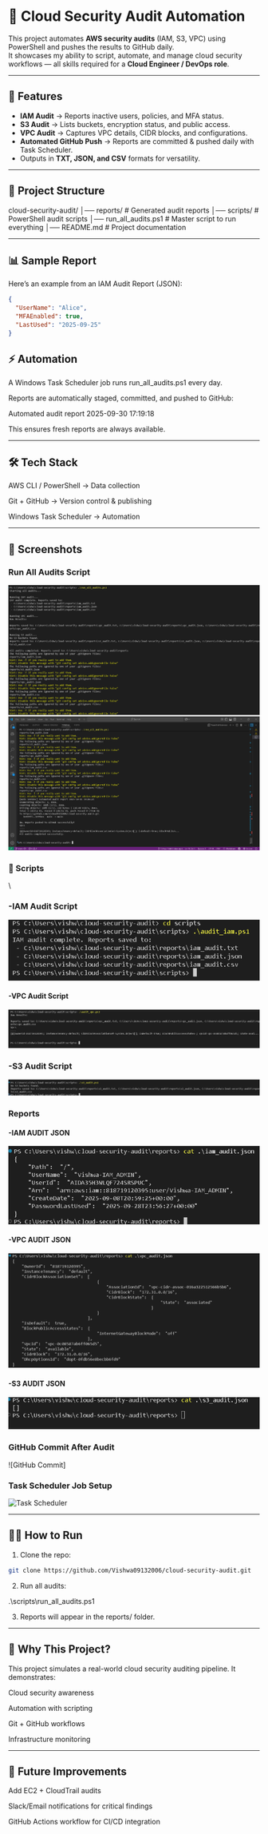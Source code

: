 # 🔐 Cloud Security Audit Automation

This project automates **AWS security audits** (IAM, S3, VPC) using PowerShell and pushes the results to GitHub daily.  
It showcases my ability to script, automate, and manage cloud security workflows — all skills required for a **Cloud Engineer / DevOps role**.

---

## 🚀 Features
- **IAM Audit** → Reports inactive users, policies, and MFA status.
- **S3 Audit** → Lists buckets, encryption status, and public access.
- **VPC Audit** → Captures VPC details, CIDR blocks, and configurations.
- **Automated GitHub Push** → Reports are committed & pushed daily with Task Scheduler.
- Outputs in **TXT, JSON, and CSV** formats for versatility.

---

## 📂 Project Structure

cloud-security-audit/
│── reports/ # Generated audit reports
│── scripts/ # PowerShell audit scripts
│── run_all_audits.ps1 # Master script to run everything
│── README.md # Project documentation

---

## 📊 Sample Report
Here’s an example from an IAM Audit Report (JSON):

``` json
{
  "UserName": "Alice",
  "MFAEnabled": true,
  "LastUsed": "2025-09-25"
}
```


## ⚡ Automation

A Windows Task Scheduler job runs run_all_audits.ps1 every day.

Reports are automatically staged, committed, and pushed to GitHub:

Automated audit report 2025-09-30 17:19:18

This ensures fresh reports are always available.

---

## 🛠️ Tech Stack

AWS CLI / PowerShell → Data collection

Git + GitHub → Version control & publishing

Windows Task Scheduler → Automation

---

## 📸 Screenshots  

### Run All Audits Script
![Run All Audits Pt.1](images/Screenshot%202025-10-01%20194805.png)
![Run All Audits Pt.2](images/Screenshot%202025-10-01%20194945.png)

### 🔑 Scripts
\
### -IAM Audit Script
![IAM Audit Script](images/audit_iam.ps1screenshot.png)

#### -VPC Audit Script 
![VPC Audit Script](images/audit_vpc.ps1screenshot.png)

### -S3 Audit Script
![S3 Audit SCript](images/s3_audit.ps1screenshot.png)

### Reports

#### -IAM AUDIT JSON 
![IAM Audit JSON](images/iam_audit.jsonscreenshot.png)

#### -VPC AUDIT JSON 
![VPC Audit JSON](images/vpc_audit.jsonscreenshot.png)

#### -S3 AUDIT JSON 
![S3 Audit JSON](images/s3_audit.jsonscreenshot.png)


### GitHub Commit After Audit
![GitHub Commit]


### Task Scheduler Job Setup  
![Task Scheduler](images/screenshots/task_scheduler.png)  


---

## 👨‍💻 How to Run

1. Clone the repo:

``` bash
git clone https://github.com/Vishwa09132006/cloud-security-audit.git

```

2. Run all audits:

.\scripts\run_all_audits.ps1


3. Reports will appear in the reports/ folder.

---

## 🎯 Why This Project?

This project simulates a real-world cloud security auditing pipeline.
It demonstrates:

Cloud security awareness

Automation with scripting

Git + GitHub workflows

Infrastructure monitoring

---

## 📅 Future Improvements

Add EC2 + CloudTrail audits

Slack/Email notifications for critical findings

GitHub Actions workflow for CI/CD integration




